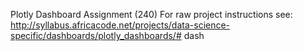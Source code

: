 Plotly Dashboard Assignment (240)
For raw project instructions see: http://syllabus.africacode.net/projects/data-science-specific/dashboards/plotly_dashboards/# dash
